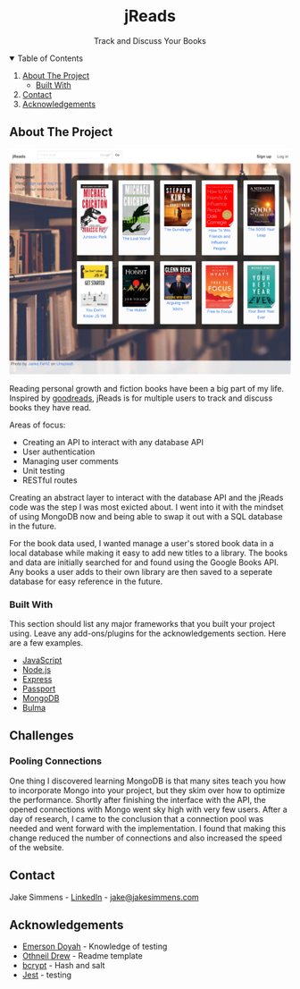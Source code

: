 <!-- PROJECT LOGO -->
<br />
<p align="center">
  <h1 align="center">jReads</h1>

  <p align="center">
    Track and Discuss Your Books
    <br />
  </p>
</p>


<!-- TABLE OF CONTENTS -->
<details open="open">
  <summary>Table of Contents</summary>
  <ol>
    <li>
      <a href="#about-the-project">About The Project</a>
      <ul>
        <li><a href="#built-with">Built With</a></li>
      </ul>
    </li>
    <li><a href="#contact">Contact</a></li>
    <li><a href="#acknowledgements">Acknowledgements</a></li>
  </ol>
</details>



<!-- ABOUT THE PROJECT -->
## About The Project

<img src="./public/images/bookAppHome.jpg">

Reading personal growth and fiction books have been a big part of my life.  Inspired by [goodreads](https://www.goodreads.com/), jReads is for multiple users to track and discuss books they have read.

Areas of focus:

<ul>
  <li>Creating an API to interact with any database API</li>
  <li>User authentication</li>
  <li>Managing user comments</li>
  <li>Unit testing</li>
  <li>RESTful routes</li>
</ul>

Creating an abstract layer to interact with the database API and the jReads code was the step I was most exicted about.  I went into it with the mindset of using MongoDB now and being able to swap it out with a SQL database in the future.

For the book data used, I wanted manage a user's stored book data in a local database while making it easy to add new titles to a library.  The books and data are initially searched for and found using the Google Books API.  Any books a user adds to their own library are then saved to a seperate database for easy reference in the future.

### Built With

This section should list any major frameworks that you built your project using. Leave any add-ons/plugins for the acknowledgements section. Here are a few examples.
* [JavaScript](https://www.ecma-international.org/technical-committees/tc39/)
* [Node.js](https://nodejs.org)
* [Express](https://expressjs.com)
* [Passport](http://passportjs.org)
* [MongoDB](https://mongodb.com)
* [Bulma](https://bulma.io)



## Challenges

### Pooling Connections
One thing I discovered learning MongoDB is that many sites teach you how to incorporate Mongo into your project, but they skim over how to optimize the performance.  Shortly after finishing the interface with the API, the opened connections with Mongo went sky high with very few users.  After a day of research, I came to the conclusion that a connection pool was needed and went forward with the implementation.  I found that making this change reduced the number of connections and also increased the speed of the website.


<!-- CONTACT -->
## Contact

Jake Simmens - [LinkedIn](https://linkedin.com/in/jakesimmens) - jake@jakesimmens.com

<!--Project Link: [http://jakesimmens.com](http://jakesimmens.com) -->



<!-- ACKNOWLEDGEMENTS -->
## Acknowledgements
* [Emerson Doyah](https://github.com/emerzonic) - Knowledge of testing
* [Othneil Drew](https://github.com/othneildrew/Best-README-Template) - Readme template
* [bcrypt](https://www.npmjs.com/package/bcrypt) - Hash and salt
* [Jest](https://jestjs.io/) - testing
